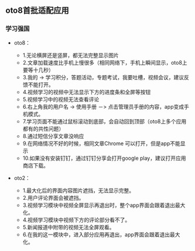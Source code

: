 ## oto8首批适配应用
### 学习强国
- oto8：
   - 1.无论横屏还是竖屏，都无法完整显示图片
   - 2.文章加载速度比手机上慢很多（相同网络下，手机上瞬间显示，oto8上要等十几秒）
   - 3.我的 -> 学习积分，答题活动，专题考试，我要吐槽，视频会议，建议反馈不能打开。
   - 4.视频学习的视频中无法显示下方的进度条和全屏等按钮
   - 5.视频学习中的视频无法查看评论
   - 6.右上角我的用户名 -> 使用手册 －> 点击管理员手册的内容，app变成手机模式。
   - 7.学习页面不能通过鼠标滚动到底部，会自动回到顶部（oto8上多个应用都有的共性问题）
   - 8.通过短信分享文章没响应
   - 9.在网络情况不好的时候，相同文章Chrome 可以打开，但是app不能显示
   - 10.如果没有安装钉钉，通过钉钉分享会打开google play，建议打开应用商店下载。

- oto2：
   - 1.最大化后的界面内容图片遮挡，无法显示完整。
   - 2.用户评论界面会被遮挡。
   - 3.视频学习模块中视频全屏显示再退出时，整个app界面会跟着退出最大化。
   - 4.视频学习模块中视频下方的评论部分看不了。
   - 5.新闻报道中附带的视频无法全屏观看。
   - 6.在我的这一模块中，进入部分应用再退出，app界面会跟着退出最大化。
